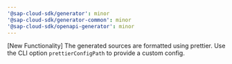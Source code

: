 ```yaml
---
'@sap-cloud-sdk/generator': minor
'@sap-cloud-sdk/generator-common': minor
'@sap-cloud-sdk/openapi-generator': minor
---
```


[New Functionality] The generated sources are formatted using prettier. Use the CLI option `prettierConfigPath` to provide a custom config.
